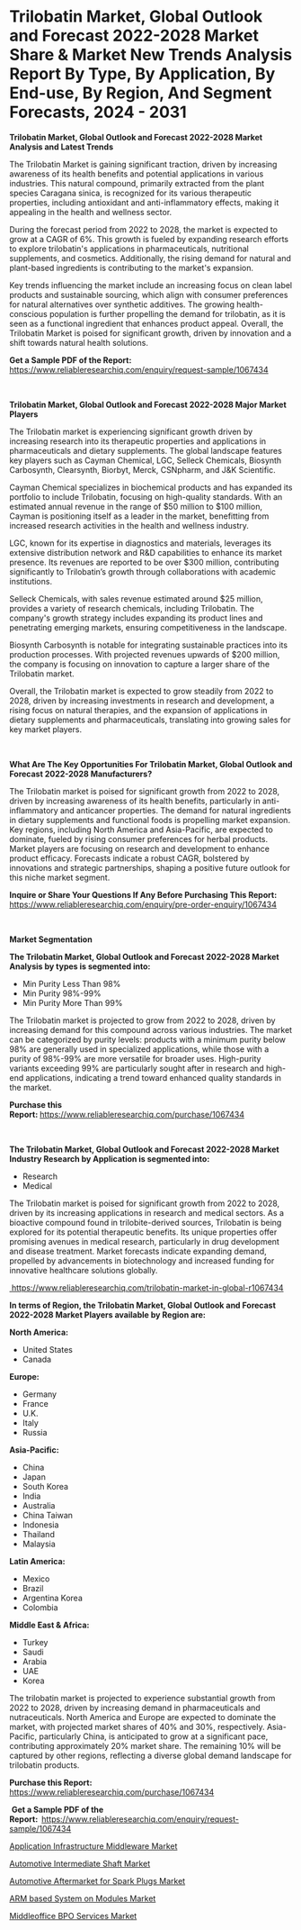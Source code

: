 <p><h1>Trilobatin Market, Global Outlook and Forecast 2022-2028 Market Share & Market New Trends Analysis Report By Type, By Application, By End-use, By Region, And Segment Forecasts, 2024 - 2031</h1></p><p><strong>Trilobatin Market, Global Outlook and Forecast 2022-2028 Market Analysis and Latest Trends</strong></p>
<p><p>The Trilobatin Market is gaining significant traction, driven by increasing awareness of its health benefits and potential applications in various industries. This natural compound, primarily extracted from the plant species Caragana sinica, is recognized for its various therapeutic properties, including antioxidant and anti-inflammatory effects, making it appealing in the health and wellness sector.</p><p>During the forecast period from 2022 to 2028, the market is expected to grow at a CAGR of 6%. This growth is fueled by expanding research efforts to explore trilobatin's applications in pharmaceuticals, nutritional supplements, and cosmetics. Additionally, the rising demand for natural and plant-based ingredients is contributing to the market's expansion. </p><p>Key trends influencing the market include an increasing focus on clean label products and sustainable sourcing, which align with consumer preferences for natural alternatives over synthetic additives. The growing health-conscious population is further propelling the demand for trilobatin, as it is seen as a functional ingredient that enhances product appeal. Overall, the Trilobatin Market is poised for significant growth, driven by innovation and a shift towards natural health solutions.</p></p>
<p><strong>Get a Sample PDF of the Report:&nbsp;</strong> <a href="https://www.reliableresearchiq.com/enquiry/request-sample/1067434?utm_campaign=1137&utm_medium=2&utm_source=Github&utm_content=ia&utm_term=04122024&utm_id=trilobatin-market-global-outlook-and-forecast-2022-2028">https://www.reliableresearchiq.com/enquiry/request-sample/1067434</a></p>
<p>&nbsp;</p>
<p><strong>Trilobatin Market, Global Outlook and Forecast 2022-2028 Major Market Players</strong></p>
<p><p>The Trilobatin market is experiencing significant growth driven by increasing research into its therapeutic properties and applications in pharmaceuticals and dietary supplements. The global landscape features key players such as Cayman Chemical, LGC, Selleck Chemicals, Biosynth Carbosynth, Clearsynth, Biorbyt, Merck, CSNpharm, and J&K Scientific.</p><p>Cayman Chemical specializes in biochemical products and has expanded its portfolio to include Trilobatin, focusing on high-quality standards. With an estimated annual revenue in the range of $50 million to $100 million, Cayman is positioning itself as a leader in the market, benefitting from increased research activities in the health and wellness industry.</p><p>LGC, known for its expertise in diagnostics and materials, leverages its extensive distribution network and R&D capabilities to enhance its market presence. Its revenues are reported to be over $300 million, contributing significantly to Trilobatin’s growth through collaborations with academic institutions.</p><p>Selleck Chemicals, with sales revenue estimated around $25 million, provides a variety of research chemicals, including Trilobatin. The company's growth strategy includes expanding its product lines and penetrating emerging markets, ensuring competitiveness in the landscape.</p><p>Biosynth Carbosynth is notable for integrating sustainable practices into its production processes. With projected revenues upwards of $200 million, the company is focusing on innovation to capture a larger share of the Trilobatin market.</p><p>Overall, the Trilobatin market is expected to grow steadily from 2022 to 2028, driven by increasing investments in research and development, a rising focus on natural therapies, and the expansion of applications in dietary supplements and pharmaceuticals, translating into growing sales for key market players.</p></p>
<p>&nbsp;</p>
<p><strong>What Are The Key Opportunities For Trilobatin Market, Global Outlook and Forecast 2022-2028 Manufacturers?</strong></p>
<p><p>The Trilobatin market is poised for significant growth from 2022 to 2028, driven by increasing awareness of its health benefits, particularly in anti-inflammatory and anticancer properties. The demand for natural ingredients in dietary supplements and functional foods is propelling market expansion. Key regions, including North America and Asia-Pacific, are expected to dominate, fueled by rising consumer preferences for herbal products. Market players are focusing on research and development to enhance product efficacy. Forecasts indicate a robust CAGR, bolstered by innovations and strategic partnerships, shaping a positive future outlook for this niche market segment.</p></p>
<p><strong>Inquire or Share Your Questions If Any Before Purchasing This Report:</strong> <a href="https://www.reliableresearchiq.com/enquiry/pre-order-enquiry/1067434?utm_campaign=1137&utm_medium=2&utm_source=Github&utm_content=ia&utm_term=04122024&utm_id=trilobatin-market-global-outlook-and-forecast-2022-2028">https://www.reliableresearchiq.com/enquiry/pre-order-enquiry/1067434</a></p>
<p>&nbsp;</p>
<p><strong>Market Segmentation</strong></p>
<p><strong>The Trilobatin Market, Global Outlook and Forecast 2022-2028 Market Analysis by types is segmented into:</strong></p>
<p><ul><li>Min Purity Less Than 98%</li><li>Min Purity 98%-99%</li><li>Min Purity More Than 99%</li></ul></p>
<p><p>The Trilobatin market is projected to grow from 2022 to 2028, driven by increasing demand for this compound across various industries. The market can be categorized by purity levels: products with a minimum purity below 98% are generally used in specialized applications, while those with a purity of 98%-99% are more versatile for broader uses. High-purity variants exceeding 99% are particularly sought after in research and high-end applications, indicating a trend toward enhanced quality standards in the market.</p></p>
<p><strong>Purchase this Report:&nbsp;</strong><a href="https://www.reliableresearchiq.com/purchase/1067434?utm_campaign=1137&utm_medium=2&utm_source=Github&utm_content=ia&utm_term=04122024&utm_id=trilobatin-market-global-outlook-and-forecast-2022-2028">https://www.reliableresearchiq.com/purchase/1067434</a></p>
<p>&nbsp;</p>
<p><strong>The Trilobatin Market, Global Outlook and Forecast 2022-2028 Market Industry Research by Application is segmented into:</strong></p>
<p><ul><li>Research</li><li>Medical</li></ul></p>
<p><p>The Trilobatin market is poised for significant growth from 2022 to 2028, driven by its increasing applications in research and medical sectors. As a bioactive compound found in trilobite-derived sources, Trilobatin is being explored for its potential therapeutic benefits. Its unique properties offer promising avenues in medical research, particularly in drug development and disease treatment. Market forecasts indicate expanding demand, propelled by advancements in biotechnology and increased funding for innovative healthcare solutions globally.</p></p>
<p><a href="https://www.reliableresearchiq.com/trilobatin-market-in-global-r1067434?utm_campaign=1137&utm_medium=2&utm_source=Github&utm_content=ia&utm_term=04122024&utm_id=trilobatin-market-global-outlook-and-forecast-2022-2028">&nbsp;https://www.reliableresearchiq.com/trilobatin-market-in-global-r1067434</a></p>
<p><strong>In terms of Region, the Trilobatin Market, Global Outlook and Forecast 2022-2028 Market Players available by Region are:</strong></p>
<p>
    <p> <strong> North America: </strong>
        <ul>
            <li>United States</li>
            <li>Canada</li>
        </ul>
        </p> 
    <p> <strong> Europe: </strong>
        <ul>
            <li>Germany</li>
            <li>France</li>
            <li>U.K.</li>
            <li>Italy</li>
            <li>Russia</li>
        </ul>
        </p> 
    <p> <strong> Asia-Pacific: </strong>
        <ul>
            <li>China</li>
            <li>Japan</li>
            <li>South Korea</li>
            <li>India</li>
            <li>Australia</li>
            <li>China Taiwan</li>
            <li>Indonesia</li>
            <li>Thailand</li>
            <li>Malaysia</li>
        </ul>
        </p> 
    <p> <strong> Latin America: </strong>
        <ul>
            <li>Mexico</li>
            <li>Brazil</li>
            <li>Argentina Korea</li>
            <li>Colombia</li>
        </ul>
        </p> 
    <p> <strong> Middle East & Africa: </strong>
        <ul>
            <li>Turkey</li>
            <li>Saudi</li>
            <li>Arabia</li>
            <li>UAE</li>
            <li>Korea</li>
        </ul>
    </p>
    </p>
<p><p>The trilobatin market is projected to experience substantial growth from 2022 to 2028, driven by increasing demand in pharmaceuticals and nutraceuticals. North America and Europe are expected to dominate the market, with projected market shares of 40% and 30%, respectively. Asia-Pacific, particularly China, is anticipated to grow at a significant pace, contributing approximately 20% market share. The remaining 10% will be captured by other regions, reflecting a diverse global demand landscape for trilobatin products.</p></p>
<p><strong>Purchase this Report: </strong><a href="https://www.reliableresearchiq.com/purchase/1067434?utm_campaign=1137&utm_medium=2&utm_source=Github&utm_content=ia&utm_term=04122024&utm_id=trilobatin-market-global-outlook-and-forecast-2022-2028">https://www.reliableresearchiq.com/purchase/1067434</a></p>
<p>&nbsp;<strong>Get a Sample PDF of the Report:&nbsp;&nbsp;</strong><a href="https://www.reliableresearchiq.com/enquiry/request-sample/1067434?utm_campaign=1137&utm_medium=2&utm_source=Github&utm_content=ia&utm_term=04122024&utm_id=trilobatin-market-global-outlook-and-forecast-2022-2028">https://www.reliableresearchiq.com/enquiry/request-sample/1067434</a></p>
<p><strong></strong></p>
<p><p><a href="https://www.linkedin.com/pulse/key-drivers-application-infrastructure-middleware-market-how-osvge?utm_campaign=1137&utm_medium=2&utm_source=Github&utm_content=ia&utm_term=04122024&utm_id=trilobatin-market-global-outlook-and-forecast-2022-2028">Application Infrastructure Middleware Market</a></p><p><a href="https://issuu.com/reportprime-2/docs/automotive-intermediate-shaft-market-size-2030.ppt?utm_campaign=1137&utm_medium=2&utm_source=Github&utm_content=ia&utm_term=04122024&utm_id=trilobatin-market-global-outlook-and-forecast-2022-2028">Automotive Intermediate Shaft Market</a></p><p><a href="https://www.linkedin.com/pulse/projected-revenue-demand-automotive-aftermarket-spark-plugs-2plde?utm_campaign=1137&utm_medium=2&utm_source=Github&utm_content=ia&utm_term=04122024&utm_id=trilobatin-market-global-outlook-and-forecast-2022-2028">Automotive Aftermarket for Spark Plugs Market</a></p><p><a href="https://issuu.com/reportprime-2/docs/arm-based-system-on-modules-market-size-2030.pptx?utm_campaign=1137&utm_medium=2&utm_source=Github&utm_content=ia&utm_term=04122024&utm_id=trilobatin-market-global-outlook-and-forecast-2022-2028">ARM based System on Modules Market</a></p><p><a href="https://www.linkedin.com/pulse/middleoffice-bpo-services-market-size-share-growth-analysis-gjs8e?utm_campaign=1137&utm_medium=2&utm_source=Github&utm_content=ia&utm_term=04122024&utm_id=trilobatin-market-global-outlook-and-forecast-2022-2028">Middleoffice BPO Services Market</a></p></p>